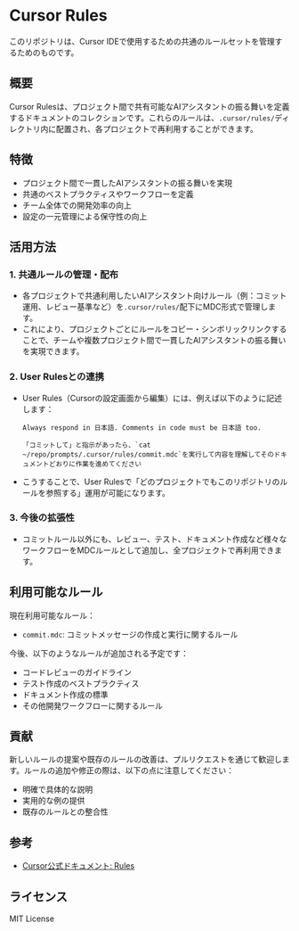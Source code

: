 # Cursor Rules

このリポジトリは、Cursor IDEで使用するための共通のルールセットを管理するためのものです。

## 概要

Cursor Rulesは、プロジェクト間で共有可能なAIアシスタントの振る舞いを定義するドキュメントのコレクションです。これらのルールは、`.cursor/rules/`ディレクトリ内に配置され、各プロジェクトで再利用することができます。

## 特徴

- プロジェクト間で一貫したAIアシスタントの振る舞いを実現
- 共通のベストプラクティスやワークフローを定義
- チーム全体での開発効率の向上
- 設定の一元管理による保守性の向上

## 活用方法

### 1. 共通ルールの管理・配布
- 各プロジェクトで共通利用したいAIアシスタント向けルール（例：コミット運用、レビュー基準など）を`.cursor/rules/`配下にMDC形式で管理します。
- これにより、プロジェクトごとにルールをコピー・シンボリックリンクすることで、チームや複数プロジェクト間で一貫したAIアシスタントの振る舞いを実現できます。

### 2. User Rulesとの連携
- User Rules（Cursorの設定画面から編集）には、例えば以下のように記述します：

  ```
  Always respond in 日本語. Comments in code must be 日本語 too.

  「コミットして」と指示があったら、`cat ~/repo/prompts/.cursor/rules/commit.mdc`を実行して内容を理解してそのドキュメントどおりに作業を進めてください
  ```
- こうすることで、User Rulesで「どのプロジェクトでもこのリポジトリのルールを参照する」運用が可能になります。

### 3. 今後の拡張性
- コミットルール以外にも、レビュー、テスト、ドキュメント作成など様々なワークフローをMDCルールとして追加し、全プロジェクトで再利用できます。

## 利用可能なルール

現在利用可能なルール：

- `commit.mdc`: コミットメッセージの作成と実行に関するルール

今後、以下のようなルールが追加される予定です：

- コードレビューのガイドライン
- テスト作成のベストプラクティス
- ドキュメント作成の標準
- その他開発ワークフローに関するルール

## 貢献

新しいルールの提案や既存のルールの改善は、プルリクエストを通じて歓迎します。ルールの追加や修正の際は、以下の点に注意してください：

- 明確で具体的な説明
- 実用的な例の提供
- 既存のルールとの整合性

## 参考
- [Cursor公式ドキュメント: Rules](https://docs.cursor.com/context/rules#user-rules)

## ライセンス

MIT License 
